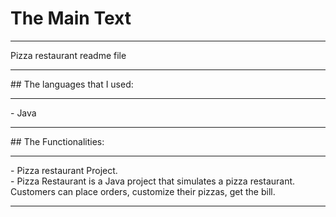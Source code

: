 # The Main Text
<hr>
Pizza restaurant readme file
<hr>
## The languages that I used:
<hr>
- Java <br>
<hr>
## The Functionalities:
<hr>
- Pizza restaurant Project.<br>
-  Pizza Restaurant is a Java project that simulates a pizza restaurant. Customers can place orders, customize their pizzas, get the bill.<br>
<hr>
